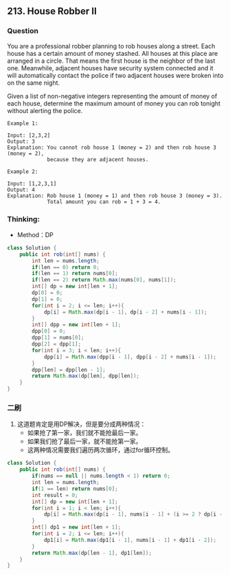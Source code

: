 ## 213. House Robber II

### Question
You are a professional robber planning to rob houses along a street. Each house has a certain amount of money stashed. All houses at this place are arranged in a circle. That means the first house is the neighbor of the last one. Meanwhile, adjacent houses have security system connected and it will automatically contact the police if two adjacent houses were broken into on the same night.

Given a list of non-negative integers representing the amount of money of each house, determine the maximum amount of money you can rob tonight without alerting the police.

```
Example 1:

Input: [2,3,2]
Output: 3
Explanation: You cannot rob house 1 (money = 2) and then rob house 3 (money = 2),
             because they are adjacent houses.

Example 2:

Input: [1,2,3,1]
Output: 4
Explanation: Rob house 1 (money = 1) and then rob house 3 (money = 3).
             Total amount you can rob = 1 + 3 = 4.
```

### Thinking:
* Method：DP

```Java
class Solution {
    public int rob(int[] nums) {
        int len = nums.length;
        if(len == 0) return 0;
        if(len == 1) return nums[0];
        if(len == 2) return Math.max(nums[0], nums[1]);
        int[] dp = new int[len + 1];
        dp[0] = 0;
        dp[1] = 0;
        for(int i = 2; i <= len; i++){
            dp[i] = Math.max(dp[i - 1], dp[i - 2] + nums[i - 1]);
        }
        int[] dpp = new int[len + 1];
        dpp[0] = 0;
        dpp[1] = nums[0];
        dpp[2] = dpp[1];
        for(int i = 3; i < len; i++){
            dpp[i] = Math.max(dpp[i - 1], dpp[i - 2] + nums[i - 1]);
        }
        dpp[len] = dpp[len - 1];
        return Math.max(dp[len], dpp[len]);
    }
}
```

### 二刷
1. 这道题肯定是用DP解决，但是要分成两种情况：
    * 如果抢了第一家，我们就不能抢最后一家。
    * 如果我们抢了最后一家，就不能抢第一家。
    * 这两种情况需要我们遍历两次循环，通过for循环控制。
```Java
class Solution {
    public int rob(int[] nums) {
        if(nums == null || nums.length < 1) return 0;
        int len = nums.length;
        if(1 == len) return nums[0];
        int result = 0;
        int[] dp = new int[len + 1];
        for(int i = 1; i < len; i++){
            dp[i] = Math.max(dp[i - 1], nums[i - 1] + (i >= 2 ? dp[i - 2] : 0));
        }
        int[] dp1 = new int[len + 1];
        for(int i = 2; i <= len; i++){
            dp1[i] = Math.max(dp1[i - 1], nums[i - 1] + dp1[i - 2]);
        }
        return Math.max(dp[len - 1], dp1[len]);
    }
}
```